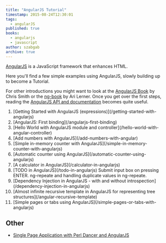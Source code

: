 ```yaml
---
title: "AngularJS Tutorial"
timestamp: 2015-08-24T12:30:01
tags:
  - angularJS
published: true
books:
  - angularjs
  - javascript
author: szabgab
archive: true
---
```



[AngularJS](https://angularjs.org/) is a JavaScript framework that enhances HTML.

Here you'll find a few simple examples using AngularJS, slowly building up to become a Tutorial.

For other introductions you might want to look at the [AngularJS Book](http://www.angularjsbook.com/) by Chris Smith
or the [ng-book](https://www.ng-book.com/) by Ari Lerner. Once you get over the first steps, reading the
[AngularJS API and documentation](https://docs.angularjs.org/) becomes quite useful.


<ol>
  <li>[Getting Started with AngularJS (expressions)](/getting-started-with-angularjs)</li>
  <li>[AngularJS: First binding](/angularjs-first-binding)</li>
  <li>[Hello World with AngularJS module and controller](/hello-world-with-angular-controller)</li>
  <li>[Add numbers with AngularJS](/add-numbers-with-angular)</li>
  <li>[Simple in-memory counter with AngularJS](/simple-in-memory-counter-with-angularjs)</li>
  <li>[Automatic counter using AngularJS](/automatic-counter-using-angularjs)</li>
  <li>[A calculator in AngularJS](/calculator-in-angularjs)</li>
  <li>[TODO in AngularJS](/todo-in-angularjs) Submit input box on pressing ENTER. ng-repeate and handling duplicate values in ng-repeate.</li>
  <li>[Dependency Injection in AngularJS - with and without introspection](/dependency-injection-in-angularjs)</li>
  <li>[Almost infinite recursive template in AngularJS for representing tree structures](/angular-recursive-template)</li>
  <li>[Simple pages or tabs using AngularJS](/simple-pages-or-tabs-with-angularjs)</li>
</ol>

## Other

* [Single Page Application with Perl Dancer and AngularJS](https://perlmaven.com/dancer2-angularjs-single-page-application)
